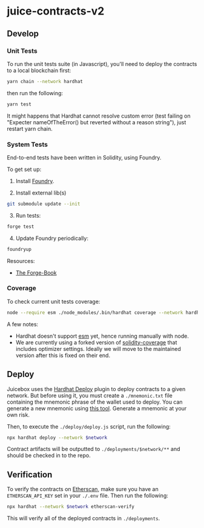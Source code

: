 # juice-contracts-v2

## Develop

### Unit Tests

To run the unit tests suite (in Javascript), you'll need to deploy the contracts to a local blockchain first:

```bash
yarn chain --network hardhat
```

then run the following:

```bash
yarn test
```

It might happens that Hardhat cannot resolve custom error (test failing on "Expecter nameOfTheError() but reverted
without a reason string"), just restart yarn chain.

### System Tests

End-to-end tests have been written in Solidity, using Foundry.

To get set up:

1. Install [Foundry](https://github.com/gakonst/foundry).

2. Install external lib(s)

```bash
git submodule update --init
```

3. Run tests:

```bash
forge test
```

4. Update Foundry periodically:

```bash
foundryup
```

Resources:

- [The Forge-Book](https://onbjerg.github.io/foundry-book/forge)

### Coverage

To check current unit tests coverage:

```bash
node --require esm ./node_modules/.bin/hardhat coverage --network hardhat
```

A few notes:

- Hardhat doesn't support [esm](https://nodejs.org/api/esm.html) yet, hence running manually with node.
- We are currently using a forked version of [solidity-coverage](https://www.npmjs.com/package/solidity-coverage) that includes optimizer settings. Ideally we will move to the maintained version after this is fixed on their end.

## Deploy

Juicebox uses the [Hardhat Deploy](https://github.com/wighawag/hardhat-deploy) plugin to deploy contracts to a given network. But before using it, you must create a `./mnemonic.txt` file containing the mnemonic phrase of the wallet used to deploy. You can generate a new mnemonic using [this tool](https://github.com/itinance/mnemonics). Generate a mnemonic at your own risk.

Then, to execute the `./deploy/deploy.js` script, run the following:

```bash
npx hardhat deploy --network $network
```

Contract artifacts will be outputted to `./deployments/$network/**` and should be checked in to the repo.

## Verification

To verify the contracts on [Etherscan](https://etherscan.io), make sure you have an `ETHERSCAN_API_KEY` set in your `./.env` file. Then run the following:

```bash
npx hardhat --network $network etherscan-verify
```

This will verify all of the deployed contracts in `./deployments`.
